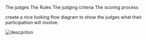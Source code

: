 The judges
The Rules
The judging criteria
The scoring process


create a nice looking flow diagram to show the judges what their participatiion will involve.

![descpriton](https://pbs.twimg.com/media/Cmql_EVWYAA2sS9.png:large)
